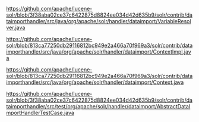 https://github.com/apache/lucene-solr/blob/3f38aba02ce37c6422875d8824ee034d42d635b9/solr/contrib/dataimporthandler/src/java/org/apache/solr/handler/dataimport/VariableResolver.java

https://github.com/apache/lucene-solr/blob/813ca77250db29116812bc949e2a466a70f969a3/solr/contrib/dataimporthandler/src/java/org/apache/solr/handler/dataimport/ContextImpl.java

https://github.com/apache/lucene-solr/blob/813ca77250db29116812bc949e2a466a70f969a3/solr/contrib/dataimporthandler/src/java/org/apache/solr/handler/dataimport/Context.java

https://github.com/apache/lucene-solr/blob/3f38aba02ce37c6422875d8824ee034d42d635b9/solr/contrib/dataimporthandler/src/test/org/apache/solr/handler/dataimport/AbstractDataImportHandlerTestCase.java
